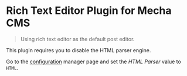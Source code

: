 Rich Text Editor Plugin for Mecha CMS
=====================================

> Using rich text editor as the default post editor.

This plugin requires you to disable the HTML parser engine.

Go to the [configuration]({{url.manager}}config "Configurations") manager page and set the _HTML Parser_ value to `HTML`.